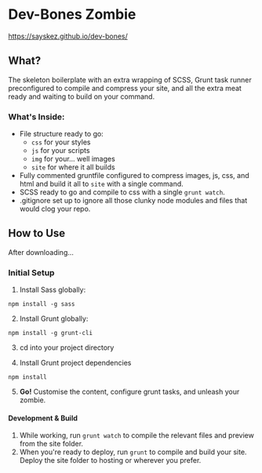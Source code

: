 # Dev-Bones Zombie
https://sayskez.github.io/dev-bones/

## What?
The skeleton boilerplate with an extra wrapping of SCSS, Grunt task runner preconfigured to compile and compress your site, and all the extra meat ready and waiting to build on your command.

### What's Inside:
- File structure ready to go:
  - `css` for your styles
  - `js` for your scripts
  - `img` for your... well images
  - `site` for where it all builds
- Fully commented gruntfile configured to compress images, js, css, and html and build it all to `site` with a single command.
- SCSS ready to go and compile to css with a single `grunt watch`.
- .gitignore set up to ignore all those clunky node modules and files that would clog your repo.

## How to Use
After downloading...

### Initial Setup
1. Install Sass globally: 

`npm install -g sass`

2. Install Grunt globally:

`npm install -g grunt-cli`

3. cd into your project directory

4. Install Grunt project dependencies

`npm install`

5. **Go!** Customise the content, configure grunt tasks, and unleash your zombie.

#### Development & Build
1. While working, run `grunt watch` to compile the relevant files and preview from the site folder.
2. When you're ready to deploy, run `grunt` to compile and build your site. Deploy the site folder to hosting or wherever you prefer.